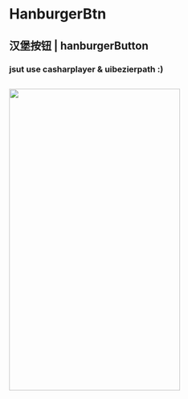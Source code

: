 # HanburgerBtn
## 汉堡按钮 | hanburgerButton
### jsut use casharplayer & uibezierpath :)
## <img src="https://github.com/hatjs880328s/HamburgerBtn/blob/master/QQ20180424-193254-HD.gif" width="340" height="600">

